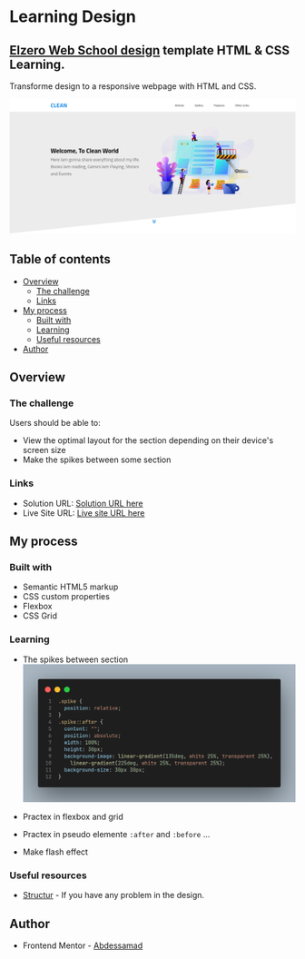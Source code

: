 # Learning Design

## [Elzero Web School design](https://elzero.org/) template HTML & CSS Learning.

Transforme  design to a responsive webpage with HTML and CSS.

![](./assets/Screenshot-elzero.png)

## Table of contents

- [Overview](#overview)
  - [The challenge](#the-challenge)
  - [Links](#links)
- [My process](#my-process)
  - [Built with](#built-with)
  - [Learning](#learning)
  - [Useful resources](#useful-resources)
- [Author](#author)


## Overview

### The challenge

Users should be able to:

- View the optimal layout for the section depending on their device's screen size
- Make the spikes between some section

### Links

- Solution URL: [Solution URL here](https://github.com/cd-wb/elzero_template)
- Live Site URL: [Live site URL here](https://cd-wb.github.io/elzero_template)

## My process

### Built with

- Semantic HTML5 markup
- CSS custom properties
- Flexbox
- CSS Grid

### Learning

- The spikes between section
![spkies](./assets/spike.png)

- Practex in flexbox and grid
- Practex in pseudo elemente `:after` and `:before` ...
- Make flash effect

### Useful resources

- [Structur](https://www.youtube.com/playlist?list=PLDoPjvoNmBAzHSjcR-HnW9tnxyuye8KbF) - If you have any problem in the design.

## Author

- Frontend Mentor - [Abdessamad](https://www.frontendmentor.io/profile/kop-left)
